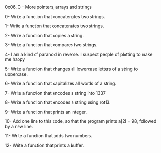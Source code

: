 0x06. C - More pointers, arrays and strings

0- Write a function that concatenates two strings.

1- Write a function that concatenates two strings.

2- Write a function that copies a string.

3- Write a function that compares two strings.

4- I am a kind of paranoid in reverse. I suspect people of plotting to make me happy

5- Write a function that changes all lowercase letters of a string to uppercase.

6- Write a function that capitalizes all words of a string.

7- Write a function that encodes a string into 1337

8- Write a function that encodes a string using rot13.

9- Write a function that prints an integer.

10- Add one line to this code, so that the program prints a[2] = 98, followed by a new line.

11- Write a function that adds two numbers.

12- Write a function that prints a buffer.
